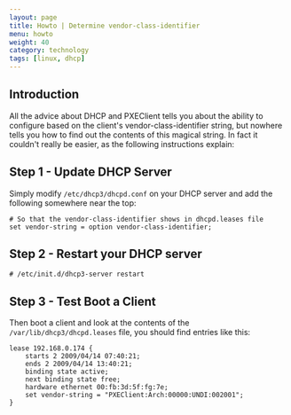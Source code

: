 ```yaml
---
layout: page
title: Howto | Determine vendor-class-identifier
menu: howto
weight: 40
category: technology
tags: [linux, dhcp]
---
```


## Introduction

All the advice about DHCP and PXEClient tells you about the ability to configure based on the client's vendor-class-identifier string, but nowhere tells you how to find out the contents of this magical string.  In fact it couldn't really be easier, as the following instructions explain:

## Step 1 - Update DHCP Server

Simply modify `/etc/dhcp3/dhcpd.conf` on your DHCP server and add the following somewhere near the top:

    # So that the vendor-class-identifier shows in dhcpd.leases file
    set vendor-string = option vendor-class-identifier;

## Step 2 - Restart your DHCP server

    # /etc/init.d/dhcp3-server restart

## Step 3 - Test Boot a Client

Then boot a client and look at the contents of the `/var/lib/dhcp3/dhcpd.leases` file, you should find entries like this:

    lease 192.168.0.174 {
        starts 2 2009/04/14 07:40:21;
        ends 2 2009/04/14 13:40:21;
        binding state active;
        next binding state free;
        hardware ethernet 00:fb:3d:5f:fg:7e;
        set vendor-string = "PXEClient:Arch:00000:UNDI:002001";
    }

